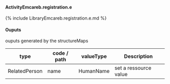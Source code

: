 #### ActivityEmcareb.registration.e

{% include LibraryEmcareb.registration.e.md %}
#### Ouputs

ouputs generated by the structureMaps

| type | code / path | valueType | Description |
|---|---|---|---|
| RelatedPerson | name | HumanName | set a ressource value |

